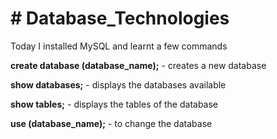 <h1># Database_Technologies</h1>
Today I installed MySQL and learnt a few commands

**create database (database_name);** - creates a new database

**show databases;**  -    displays the databases available

**show tables;**   -   displays the tables of the database

**use (database_name);**   -  to change the database
